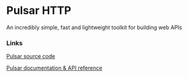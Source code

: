 # Pulsar HTTP

An incredibly simple, fast and lightweight toolkit for building web APIs


### Links

[Pulsar source code ](https://github.com/pulsar-http/core)

[Pulsar documentation & API reference](https://pulsar-http.github.io/docs/)